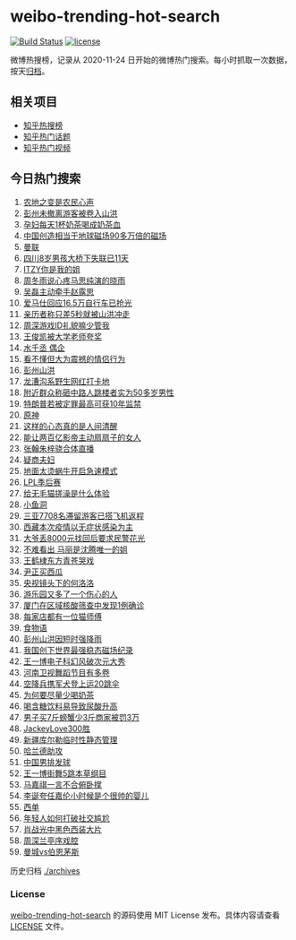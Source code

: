 # weibo-trending-hot-search

[![Build Status](https://github.com/justjavac/weibo-trending-hot-search/workflows/ci/badge.svg?branch=master)](https://github.com/justjavac/weibo-trending-hot-search/actions)
[![license](https://img.shields.io/github/license/justjavac/weibo-trending-hot-search)](https://github.com/justjavac/weibo-trending-hot-search/blob/master/LICENSE)

微博热搜榜，记录从 2020-11-24 日开始的微博热门搜索。每小时抓取一次数据，按天[归档](./archives)。

## 相关项目

- [知乎热搜榜](https://github.com/justjavac/zhihu-trending-top-search)
- [知乎热门话题](https://github.com/justjavac/zhihu-trending-hot-questions)
- [知乎热门视频](https://github.com/justjavac/zhihu-trending-hot-video)

## 今日热门搜索

<!-- BEGIN -->
<!-- 最后更新时间 Sun Aug 14 2022 02:07:02 GMT+0800 (China Standard Time) -->

1. [农地之变是农民心声](https://s.weibo.com//weibo?q=%23%E5%86%9C%E5%9C%B0%E4%B9%8B%E5%8F%98%E6%98%AF%E5%86%9C%E6%B0%91%E5%BF%83%E5%A3%B0%23&Refer=new_time)
1. [彭州未撤离游客被卷入山洪](https://s.weibo.com//weibo?q=%23%E5%BD%AD%E5%B7%9E%E6%9C%AA%E6%92%A4%E7%A6%BB%E6%B8%B8%E5%AE%A2%E8%A2%AB%E5%8D%B7%E5%85%A5%E5%B1%B1%E6%B4%AA%23&Refer=top)
1. [孕妇每天1杯奶茶喝成奶茶血](https://s.weibo.com//weibo?q=%23%E5%AD%95%E5%A6%87%E6%AF%8F%E5%A4%A91%E6%9D%AF%E5%A5%B6%E8%8C%B6%E5%96%9D%E6%88%90%E5%A5%B6%E8%8C%B6%E8%A1%80%23&Refer=top)
1. [中国创造相当于地球磁场90多万倍的磁场](https://s.weibo.com//weibo?q=%23%E4%B8%AD%E5%9B%BD%E5%88%9B%E9%80%A0%E7%9B%B8%E5%BD%93%E4%BA%8E%E5%9C%B0%E7%90%83%E7%A3%81%E5%9C%BA90%E5%A4%9A%E4%B8%87%E5%80%8D%E7%9A%84%E7%A3%81%E5%9C%BA%23&Refer=top)
1. [曼联](https://s.weibo.com//weibo?q=%E6%9B%BC%E8%81%94&Refer=top)
1. [四川8岁男孩大桥下失联已11天](https://s.weibo.com//weibo?q=%23%E5%9B%9B%E5%B7%9D8%E5%B2%81%E7%94%B7%E5%AD%A9%E5%A4%A7%E6%A1%A5%E4%B8%8B%E5%A4%B1%E8%81%94%E5%B7%B211%E5%A4%A9%23&Refer=top)
1. [ITZY你是我的姐](https://s.weibo.com//weibo?q=%23ITZY%E4%BD%A0%E6%98%AF%E6%88%91%E7%9A%84%E5%A7%90%23&Refer=top)
1. [周冬雨说心疼马思纯演的晓雨](https://s.weibo.com//weibo?q=%23%E5%91%A8%E5%86%AC%E9%9B%A8%E8%AF%B4%E5%BF%83%E7%96%BC%E9%A9%AC%E6%80%9D%E7%BA%AF%E6%BC%94%E7%9A%84%E6%99%93%E9%9B%A8%23&Refer=top)
1. [吴磊主动牵手赵露思](https://s.weibo.com//weibo?q=%23%E5%90%B4%E7%A3%8A%E4%B8%BB%E5%8A%A8%E7%89%B5%E6%89%8B%E8%B5%B5%E9%9C%B2%E6%80%9D%23&Refer=top)
1. [爱马仕回应16.5万自行车已抢光](https://s.weibo.com//weibo?q=%23%E7%88%B1%E9%A9%AC%E4%BB%95%E5%9B%9E%E5%BA%9416.5%E4%B8%87%E8%87%AA%E8%A1%8C%E8%BD%A6%E5%B7%B2%E6%8A%A2%E5%85%89%23&Refer=top)
1. [亲历者称只差5秒就被山洪冲走](https://s.weibo.com//weibo?q=%23%E4%BA%B2%E5%8E%86%E8%80%85%E7%A7%B0%E5%8F%AA%E5%B7%AE5%E7%A7%92%E5%B0%B1%E8%A2%AB%E5%B1%B1%E6%B4%AA%E5%86%B2%E8%B5%B0%23&Refer=top)
1. [周深游戏ID礼貌嘛少管我](https://s.weibo.com//weibo?q=%23%E5%91%A8%E6%B7%B1%E6%B8%B8%E6%88%8FID%E7%A4%BC%E8%B2%8C%E5%98%9B%E5%B0%91%E7%AE%A1%E6%88%91%23&Refer=top)
1. [王俊凯被大学老师夸奖](https://s.weibo.com//weibo?q=%23%E7%8E%8B%E4%BF%8A%E5%87%AF%E8%A2%AB%E5%A4%A7%E5%AD%A6%E8%80%81%E5%B8%88%E5%A4%B8%E5%A5%96%23&Refer=top)
1. [水千丞 偶企](https://s.weibo.com//weibo?q=%E6%B0%B4%E5%8D%83%E4%B8%9E%20%E5%81%B6%E4%BC%81&Refer=top)
1. [看不懂但大为震撼的情侣行为](https://s.weibo.com//weibo?q=%E7%9C%8B%E4%B8%8D%E6%87%82%E4%BD%86%E5%A4%A7%E4%B8%BA%E9%9C%87%E6%92%BC%E7%9A%84%E6%83%85%E4%BE%A3%E8%A1%8C%E4%B8%BA&Refer=top)
1. [彭州山洪](https://s.weibo.com//weibo?q=%23%E5%BD%AD%E5%B7%9E%E5%B1%B1%E6%B4%AA%23&Refer=top)
1. [龙漕沟系野生网红打卡地](https://s.weibo.com//weibo?q=%23%E9%BE%99%E6%BC%95%E6%B2%9F%E7%B3%BB%E9%87%8E%E7%94%9F%E7%BD%91%E7%BA%A2%E6%89%93%E5%8D%A1%E5%9C%B0%23&Refer=top)
1. [附近群众称砸中路人跳楼者实为50多岁男性](https://s.weibo.com//weibo?q=%23%E9%99%84%E8%BF%91%E7%BE%A4%E4%BC%97%E7%A7%B0%E7%A0%B8%E4%B8%AD%E8%B7%AF%E4%BA%BA%E8%B7%B3%E6%A5%BC%E8%80%85%E5%AE%9E%E4%B8%BA50%E5%A4%9A%E5%B2%81%E7%94%B7%E6%80%A7%23&Refer=top)
1. [特朗普若被定罪最高可获10年监禁](https://s.weibo.com//weibo?q=%23%E7%89%B9%E6%9C%97%E6%99%AE%E8%8B%A5%E8%A2%AB%E5%AE%9A%E7%BD%AA%E6%9C%80%E9%AB%98%E5%8F%AF%E8%8E%B710%E5%B9%B4%E7%9B%91%E7%A6%81%23&Refer=top)
1. [原神](https://s.weibo.com//weibo?q=%23%E5%8E%9F%E7%A5%9E%23&Refer=top)
1. [这样的心态真的是人间清醒](https://s.weibo.com//weibo?q=%23%E8%BF%99%E6%A0%B7%E7%9A%84%E5%BF%83%E6%80%81%E7%9C%9F%E7%9A%84%E6%98%AF%E4%BA%BA%E9%97%B4%E6%B8%85%E9%86%92%23&Refer=top)
1. [能让两百亿影帝主动扇扇子的女人](https://s.weibo.com//weibo?q=%23%E8%83%BD%E8%AE%A9%E4%B8%A4%E7%99%BE%E4%BA%BF%E5%BD%B1%E5%B8%9D%E4%B8%BB%E5%8A%A8%E6%89%87%E6%89%87%E5%AD%90%E7%9A%84%E5%A5%B3%E4%BA%BA%23&Refer=top)
1. [张翰朱梓骁合体直播](https://s.weibo.com//weibo?q=%23%E5%BC%A0%E7%BF%B0%E6%9C%B1%E6%A2%93%E9%AA%81%E5%90%88%E4%BD%93%E7%9B%B4%E6%92%AD%23&Refer=top)
1. [疑商夫妇](https://s.weibo.com//weibo?q=%E7%96%91%E5%95%86%E5%A4%AB%E5%A6%87&Refer=top)
1. [地面太烫蜗牛开启急速模式](https://s.weibo.com//weibo?q=%23%E5%9C%B0%E9%9D%A2%E5%A4%AA%E7%83%AB%E8%9C%97%E7%89%9B%E5%BC%80%E5%90%AF%E6%80%A5%E9%80%9F%E6%A8%A1%E5%BC%8F%23&Refer=top)
1. [LPL季后赛](https://s.weibo.com//weibo?q=%23LPL%E5%AD%A3%E5%90%8E%E8%B5%9B%23&Refer=top)
1. [给无毛猫搓澡是什么体验](https://s.weibo.com//weibo?q=%E7%BB%99%E6%97%A0%E6%AF%9B%E7%8C%AB%E6%90%93%E6%BE%A1%E6%98%AF%E4%BB%80%E4%B9%88%E4%BD%93%E9%AA%8C&Refer=top)
1. [小鱼洞](https://s.weibo.com//weibo?q=%E5%B0%8F%E9%B1%BC%E6%B4%9E&Refer=top)
1. [三亚7708名滞留游客已搭飞机返程](https://s.weibo.com//weibo?q=%23%E4%B8%89%E4%BA%9A7708%E5%90%8D%E6%BB%9E%E7%95%99%E6%B8%B8%E5%AE%A2%E5%B7%B2%E6%90%AD%E9%A3%9E%E6%9C%BA%E8%BF%94%E7%A8%8B%23&Refer=top)
1. [西藏本次疫情以无症状感染为主](https://s.weibo.com//weibo?q=%23%E8%A5%BF%E8%97%8F%E6%9C%AC%E6%AC%A1%E7%96%AB%E6%83%85%E4%BB%A5%E6%97%A0%E7%97%87%E7%8A%B6%E6%84%9F%E6%9F%93%E4%B8%BA%E4%B8%BB%23&Refer=top)
1. [大爷丢8000元找回后要求民警花光](https://s.weibo.com//weibo?q=%23%E5%A4%A7%E7%88%B7%E4%B8%A28000%E5%85%83%E6%89%BE%E5%9B%9E%E5%90%8E%E8%A6%81%E6%B1%82%E6%B0%91%E8%AD%A6%E8%8A%B1%E5%85%89%23&Refer=top)
1. [不难看出 马丽是沈腾唯一的姐](https://s.weibo.com//weibo?q=%E4%B8%8D%E9%9A%BE%E7%9C%8B%E5%87%BA%20%E9%A9%AC%E4%B8%BD%E6%98%AF%E6%B2%88%E8%85%BE%E5%94%AF%E4%B8%80%E7%9A%84%E5%A7%90&Refer=top)
1. [王鹤棣东方青苍哭戏](https://s.weibo.com//weibo?q=%23%E7%8E%8B%E9%B9%A4%E6%A3%A3%E4%B8%9C%E6%96%B9%E9%9D%92%E8%8B%8D%E5%93%AD%E6%88%8F%23&Refer=top)
1. [尹正买西瓜](https://s.weibo.com//weibo?q=%E5%B0%B9%E6%AD%A3%E4%B9%B0%E8%A5%BF%E7%93%9C&Refer=top)
1. [央视镜头下的何洛洛](https://s.weibo.com//weibo?q=%23%E5%A4%AE%E8%A7%86%E9%95%9C%E5%A4%B4%E4%B8%8B%E7%9A%84%E4%BD%95%E6%B4%9B%E6%B4%9B%23&Refer=top)
1. [游乐园又多了一个伤心的人](https://s.weibo.com//weibo?q=%23%E6%B8%B8%E4%B9%90%E5%9B%AD%E5%8F%88%E5%A4%9A%E4%BA%86%E4%B8%80%E4%B8%AA%E4%BC%A4%E5%BF%83%E7%9A%84%E4%BA%BA%23&Refer=top)
1. [厦门在区域核酸筛查中发现1例确诊](https://s.weibo.com//weibo?q=%23%E5%8E%A6%E9%97%A8%E5%9C%A8%E5%8C%BA%E5%9F%9F%E6%A0%B8%E9%85%B8%E7%AD%9B%E6%9F%A5%E4%B8%AD%E5%8F%91%E7%8E%B01%E4%BE%8B%E7%A1%AE%E8%AF%8A%23&Refer=top)
1. [每家店都有一位猫师傅](https://s.weibo.com//weibo?q=%23%E6%AF%8F%E5%AE%B6%E5%BA%97%E9%83%BD%E6%9C%89%E4%B8%80%E4%BD%8D%E7%8C%AB%E5%B8%88%E5%82%85%23&Refer=top)
1. [食物语](https://s.weibo.com//weibo?q=%E9%A3%9F%E7%89%A9%E8%AF%AD&Refer=top)
1. [彭州山洪因短时强降雨](https://s.weibo.com//weibo?q=%23%E5%BD%AD%E5%B7%9E%E5%B1%B1%E6%B4%AA%E5%9B%A0%E7%9F%AD%E6%97%B6%E5%BC%BA%E9%99%8D%E9%9B%A8%23&Refer=top)
1. [我国创下世界最强稳态磁场纪录](https://s.weibo.com//weibo?q=%23%E6%88%91%E5%9B%BD%E5%88%9B%E4%B8%8B%E4%B8%96%E7%95%8C%E6%9C%80%E5%BC%BA%E7%A8%B3%E6%80%81%E7%A3%81%E5%9C%BA%E7%BA%AA%E5%BD%95%23&Refer=top)
1. [王一博电子科幻风破次元大秀](https://s.weibo.com//weibo?q=%23%E7%8E%8B%E4%B8%80%E5%8D%9A%E7%94%B5%E5%AD%90%E7%A7%91%E5%B9%BB%E9%A3%8E%E7%A0%B4%E6%AC%A1%E5%85%83%E5%A4%A7%E7%A7%80%23&Refer=top)
1. [河南卫视舞蹈节目有多卷](https://s.weibo.com//weibo?q=%23%E6%B2%B3%E5%8D%97%E5%8D%AB%E8%A7%86%E8%88%9E%E8%B9%88%E8%8A%82%E7%9B%AE%E6%9C%89%E5%A4%9A%E5%8D%B7%23&Refer=top)
1. [空降兵携军犬登上运20跳伞](https://s.weibo.com//weibo?q=%23%E7%A9%BA%E9%99%8D%E5%85%B5%E6%90%BA%E5%86%9B%E7%8A%AC%E7%99%BB%E4%B8%8A%E8%BF%9020%E8%B7%B3%E4%BC%9E%23&Refer=top)
1. [为何要尽量少喝奶茶](https://s.weibo.com//weibo?q=%23%E4%B8%BA%E4%BD%95%E8%A6%81%E5%B0%BD%E9%87%8F%E5%B0%91%E5%96%9D%E5%A5%B6%E8%8C%B6%23&Refer=top)
1. [喝含糖饮料易导致尿酸升高](https://s.weibo.com//weibo?q=%23%E5%96%9D%E5%90%AB%E7%B3%96%E9%A5%AE%E6%96%99%E6%98%93%E5%AF%BC%E8%87%B4%E5%B0%BF%E9%85%B8%E5%8D%87%E9%AB%98%23&Refer=top)
1. [男子买7斤螃蟹少3斤商家被罚3万](https://s.weibo.com//weibo?q=%23%E7%94%B7%E5%AD%90%E4%B9%B07%E6%96%A4%E8%9E%83%E8%9F%B9%E5%B0%913%E6%96%A4%E5%95%86%E5%AE%B6%E8%A2%AB%E7%BD%9A3%E4%B8%87%23&Refer=top)
1. [JackeyLove300胜](https://s.weibo.com//weibo?q=%23JackeyLove300%E8%83%9C%23&Refer=top)
1. [新疆库尔勒临时性静态管理](https://s.weibo.com//weibo?q=%23%E6%96%B0%E7%96%86%E5%BA%93%E5%B0%94%E5%8B%92%E4%B8%B4%E6%97%B6%E6%80%A7%E9%9D%99%E6%80%81%E7%AE%A1%E7%90%86%23&Refer=top)
1. [哈兰德助攻](https://s.weibo.com//weibo?q=%23%E5%93%88%E5%85%B0%E5%BE%B7%E5%8A%A9%E6%94%BB%23&Refer=top)
1. [中国男排发球](https://s.weibo.com//weibo?q=%E4%B8%AD%E5%9B%BD%E7%94%B7%E6%8E%92%E5%8F%91%E7%90%83&Refer=top)
1. [王一博街舞5跳本草纲目](https://s.weibo.com//weibo?q=%23%E7%8E%8B%E4%B8%80%E5%8D%9A%E8%A1%97%E8%88%9E5%E8%B7%B3%E6%9C%AC%E8%8D%89%E7%BA%B2%E7%9B%AE%23&Refer=top)
1. [马嘉祺一言不合俯卧撑](https://s.weibo.com//weibo?q=%23%E9%A9%AC%E5%98%89%E7%A5%BA%E4%B8%80%E8%A8%80%E4%B8%8D%E5%90%88%E4%BF%AF%E5%8D%A7%E6%92%91%23&Refer=top)
1. [李诞夸任嘉伦小时候是个很帅的婴儿](https://s.weibo.com//weibo?q=%23%E6%9D%8E%E8%AF%9E%E5%A4%B8%E4%BB%BB%E5%98%89%E4%BC%A6%E5%B0%8F%E6%97%B6%E5%80%99%E6%98%AF%E4%B8%AA%E5%BE%88%E5%B8%85%E7%9A%84%E5%A9%B4%E5%84%BF%23&Refer=top)
1. [西单](https://s.weibo.com//weibo?q=%E8%A5%BF%E5%8D%95&Refer=top)
1. [年轻人如何打破社交尴尬](https://s.weibo.com//weibo?q=%23%E5%B9%B4%E8%BD%BB%E4%BA%BA%E5%A6%82%E4%BD%95%E6%89%93%E7%A0%B4%E7%A4%BE%E4%BA%A4%E5%B0%B4%E5%B0%AC%23&Refer=top)
1. [肖战光中黑色西装大片](https://s.weibo.com//weibo?q=%23%E8%82%96%E6%88%98%E5%85%89%E4%B8%AD%E9%BB%91%E8%89%B2%E8%A5%BF%E8%A3%85%E5%A4%A7%E7%89%87%23&Refer=top)
1. [周深兰亭序戏腔](https://s.weibo.com//weibo?q=%23%E5%91%A8%E6%B7%B1%E5%85%B0%E4%BA%AD%E5%BA%8F%E6%88%8F%E8%85%94%23&Refer=top)
1. [曼城vs伯恩茅斯](https://s.weibo.com//weibo?q=%23%E6%9B%BC%E5%9F%8Evs%E4%BC%AF%E6%81%A9%E8%8C%85%E6%96%AF%23&Refer=top)

<!-- END -->

历史归档 [./archives](./archives)

### License

[weibo-trending-hot-search](https://github.com/justjavac/weibo-trending-hot-search)
的源码使用 MIT License 发布。具体内容请查看 [LICENSE](./LICENSE) 文件。
